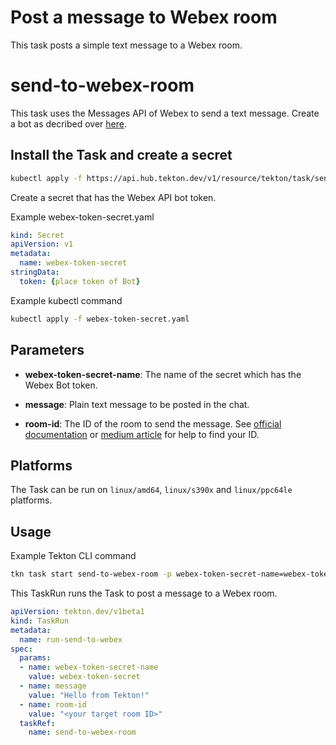 # Post a message to Webex room

This task posts a simple text message to a Webex room.

# send-to-webex-room

This task uses the Messages API of Webex to send a text message.
Create a bot as decribed over [here](https://developer.webex.com/docs/bots).

## Install the Task and create a secret

```bash
kubectl apply -f https://api.hub.tekton.dev/v1/resource/tekton/task/send-to-webex-room/0.1/raw
```

Create a secret that has the Webex API bot token.

Example webex-token-secret.yaml
```yaml
kind: Secret
apiVersion: v1
metadata:
  name: webex-token-secret
stringData:
  token: {place token of Bot}
```

Example kubectl command
```bash
kubectl apply -f webex-token-secret.yaml
```

## Parameters

* **webex-token-secret-name**: The name of the secret which has the Webex Bot token.

* **message**: Plain text message to be posted in the chat.

* **room-id**: The ID of the room to send the message. See [official documentation](https://developer.webex.com/docs/api/v1/rooms/list-rooms) or [medium article](https://medium.com/@ObjectIsAdvantag/everything-you-always-wanted-to-know-about-the-spark-room-id-june16-550a0e65c59d) for help to find your ID.

## Platforms

The Task can be run on `linux/amd64`, `linux/s390x` and `linux/ppc64le` platforms.

## Usage

Example Tekton CLI command
```bash
tkn task start send-to-webex-room -p webex-token-secret-name=webex-token-secret -p room-id=test -p message=test
```

This TaskRun runs the Task to post a message to a Webex room.

```yaml
apiVersion: tekton.dev/v1beta1
kind: TaskRun
metadata:
  name: run-send-to-webex
spec:
  params:
  - name: webex-token-secret-name
    value: webex-token-secret
  - name: message
    value: "Hello from Tekton!"
  - name: room-id
    value: "<your target room ID>"
  taskRef:
    name: send-to-webex-room
```
